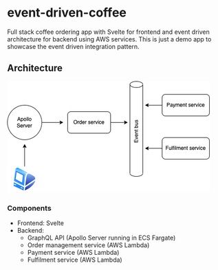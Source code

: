 # event-driven-coffee

Full stack coffee ordering app with Svelte for frontend and event driven architecture for backend using AWS services. This is just a demo app to showcase the event driven integration pattern.

## Architecture

![Architecture Diagram](./architecture.png)

### Components

- Frontend: Svelte
- Backend:
  - GraphQL API (Apollo Server running in ECS Fargate)
  - Order management service (AWS Lambda)
  - Payment service (AWS Lambda)
  - Fulfilment service (AWS Lambda)
